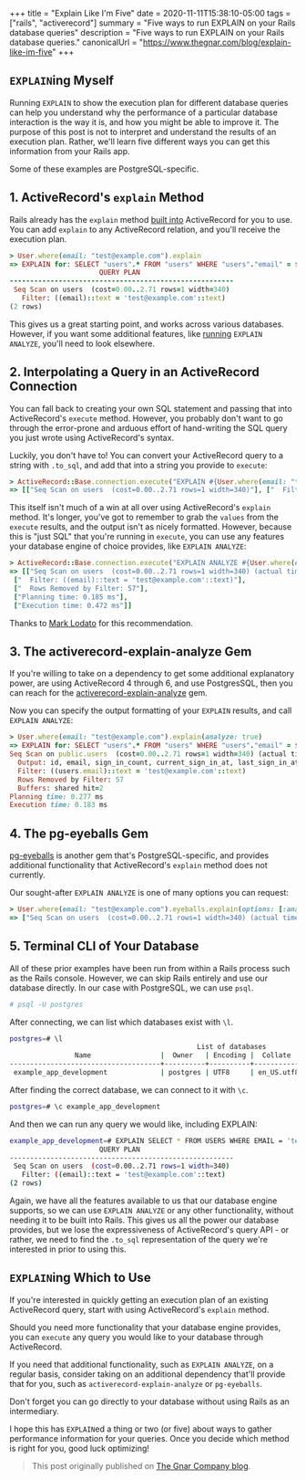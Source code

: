 +++
title = "Explain Like I'm Five"
date = 2020-11-11T15:38:10-05:00
tags = ["rails", "activerecord"]
summary = "Five ways to run EXPLAIN on your Rails database queries"
description = "Five ways to run EXPLAIN on your Rails database queries."
canonicalUrl = "https://www.thegnar.com/blog/explain-like-im-five"
+++

## `EXPLAIN`ing Myself

Running `EXPLAIN` to show the execution plan for different database queries can
help you understand why the performance of a particular database interaction
is the way it is, and how you might be able to improve it. The purpose of this
post is not to interpret and understand the results of an execution plan.
Rather, we'll learn five different ways you can get this information from your
Rails app.

Some of these examples are PostgreSQL-specific.

## 1. ActiveRecord's `explain` Method

Rails already has the `explain` method [built into](https://apidock.com/rails/ActiveRecord/Relation/explain) ActiveRecord for you to use.
You can add `explain` to any ActiveRecord relation, and you'll receive the
execution plan.

```ruby
> User.where(email: "test@example.com").explain
=> EXPLAIN for: SELECT "users".* FROM "users" WHERE "users"."email" = $1 [["email", "test@example.com"]]
                      QUERY PLAN
-------------------------------------------------------
 Seq Scan on users  (cost=0.00..2.71 rows=1 width=340)
   Filter: ((email)::text = 'test@example.com'::text)
(2 rows)
```

This gives us a great starting point, and works across various databases.
However, if you want some additional features, like [running](https://www.postgresql.org/docs/current/sql-explain.html) `EXPLAIN ANALYZE`,
you'll need to look elsewhere.

## 2. Interpolating a Query in an ActiveRecord Connection

You can fall back to creating your own SQL statement and passing that into
ActiveRecord's `execute` method. However, you probably don't want to go through
the error-prone and arduous effort of hand-writing the SQL query you just wrote
using ActiveRecord's syntax.

Luckily, you don't have to! You can convert your ActiveRecord query to a string with
`.to_sql`, and add that into a string you provide to `execute`:

```ruby
> ActiveRecord::Base.connection.execute("EXPLAIN #{User.where(email: "test@example.com").to_sql}").values
=> [["Seq Scan on users  (cost=0.00..2.71 rows=1 width=340)"], ["  Filter: ((email)::text = 'test@example.com'::text)"]]
```

This itself isn't much of a win at all over using ActiveRecord's `explain`
method. It's longer, you've got to remember to grab the `values` from the
`execute` results, and the output isn't as nicely formatted. However, because
this is "just SQL" that you're running in `execute`, you can use any features
your database engine of choice provides, like `EXPLAIN ANALYZE`:

```ruby
> ActiveRecord::Base.connection.execute("EXPLAIN ANALYZE #{User.where(email: "test@example.com").to_sql}").values
=> [["Seq Scan on users  (cost=0.00..2.71 rows=1 width=340) (actual time=0.184..0.233 rows=0 loops=1)"],
 ["  Filter: ((email)::text = 'test@example.com'::text)"],
 ["  Rows Removed by Filter: 57"],
 ["Planning time: 0.185 ms"],
 ["Execution time: 0.472 ms"]]
```

Thanks to [Mark Lodato](https://github.com/mlodato517) for this recommendation.

## 3. The activerecord-explain-analyze Gem

If you're willing to take on a dependency to get some additional explanatory power,
are using ActiveRecord 4 through 6, and use PostgresSQL, then
you can reach for the [activerecord-explain-analyze](https://github.com/6/activerecord-explain-analyze) gem.

Now you can specify the output formatting of your `EXPLAIN` results, and call
`EXPLAIN ANALYZE`:

```ruby
> User.where(email: "test@example.com").explain(analyze: true)
=> EXPLAIN for: SELECT "users".* FROM "users" WHERE "users"."email" = $1
Seq Scan on public.users  (cost=0.00..2.71 rows=1 width=340) (actual time=0.120..0.128 rows=0 loops=1)
  Output: id, email, sign_in_count, current_sign_in_at, last_sign_in_at, current_sign_in_ip, last_sign_in_ip, created_at, updated_at, time_zone, first_name, last_name, role, applicant_id, centrify_uuid, display_name, uuid, login_authorized, invite_id, legacy_identifier, disabled_at, invite_sent_at, password_last_changed_at, deprovisioning_reason
  Filter: ((users.email)::text = 'test@example.com'::text)
  Rows Removed by Filter: 57
  Buffers: shared hit=2
Planning time: 0.277 ms
Execution time: 0.183 ms
```

## 4. The pg-eyeballs Gem

[pg-eyeballs](https://github.com/bradurani/pg-eyeballs) is another gem that's PostgreSQL-specific, and provides additional
functionality that ActiveRecord's `explain` method does not currently.

Our sought-after `EXPLAIN ANALYZE` is one of many options you can request:

```ruby
> User.where(email: "test@example.com").eyeballs.explain(options: [:analyze])
=> ["Seq Scan on users  (cost=0.00..2.71 rows=1 width=340) (actual time=0.028..0.036 rows=0 loops=1)\n  Filter: ((email)::text = 'test@example.com'::text)\n  Rows Removed by Filter: 57\nPlanning time: 0.087 ms\nExecution time: 0.084 ms"]
```

## 5. Terminal CLI of Your Database

All of these prior examples have been run from within a Rails process such as the
Rails console. However, we can skip Rails entirely and use our database
directly. In our case with PostgreSQL, we can use `psql`.

```bash
# psql -U postgres
```

After connecting, we can list which databases exist with `\l`.

```bash
postgres=# \l
                                              List of databases
                Name                 |  Owner   | Encoding |  Collate   |   Ctype    |   Access privileges
-------------------------------------+----------+----------+------------+------------+-----------------------
 example_app_development             | postgres | UTF8     | en_US.utf8 | en_US.utf8 |

```

After finding the correct database, we can connect to it with `\c`.

```bash
postgres=# \c example_app_development
```

And then we can run any query we would like, including EXPLAIN:

```bash
example_app_development=# EXPLAIN SELECT * FROM USERS WHERE EMAIL = 'test@example.com';
                      QUERY PLAN
-------------------------------------------------------
 Seq Scan on users  (cost=0.00..2.71 rows=1 width=340)
   Filter: ((email)::text = 'test@example.com'::text)
(2 rows)
```

Again, we have all the features available to us that our database engine
supports, so we can use `EXPLAIN ANALYZE` or any other functionality, without
needing it to be built into Rails. This gives us all the power our database
provides, but we lose the expressiveness of ActiveRecord's query API - or
rather, we need to find the `.to_sql` representation of the query we're
interested in prior to using this.

## `EXPLAIN`ing Which to Use

If you're interested in quickly getting an execution plan of an existing
ActiveRecord query, start with using ActiveRecord's `explain` method.

Should you need more functionality that your database engine provides, you can
`execute` any query you would like to your database through ActiveRecord.

If you need that additional functionality, such as `EXPLAIN ANALYZE`, on a
regular basis, consider taking on an additional dependency that'll provide that
for you, such as `activerecord-explain-analyze` or `pg-eyeballs`.

Don't forget you can go directly to your database without using Rails as an
intermediary.

I hope this has `EXPLAIN`ed a thing or two (or five) about ways to gather performance
information for your queries. Once you decide which method is right for you,
good luck optimizing!

> This post originally published on [The Gnar Company blog](https://blog.thegnar.co/explain-like-im-five).
